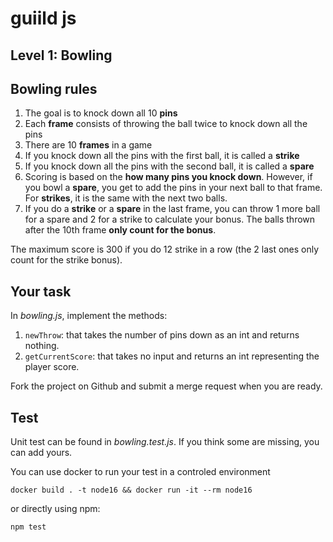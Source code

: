 # guiild js
## Level 1: Bowling
## Bowling rules
1) The goal is to knock down all 10 **pins**
2) Each **frame** consists of throwing the ball twice to knock down all the pins
3) There are 10 **frames** in a game
4) If you knock down all the pins with the first ball, it is called a **strike**
5) If you knock down all the pins with the second ball, it is called a **spare**
6) Scoring is based on the **how many pins you knock down**. However, if you bowl a **spare**, you get to add the pins in your next ball to that frame. For **strikes**, it is the same with the next two balls.
7) If you do a **strike** or a **spare** in the last frame, you can throw 1 more ball for a spare and 2 for a strike to calculate your bonus. The balls thrown after the 10th frame **only count for the bonus**.

The maximum score is 300 if you do 12 strike in a row (the 2 last ones only count for the strike bonus).
## Your task
In *bowling.js*, implement the methods:
1) `newThrow`: that takes the number of pins down as an int and returns nothing.
2) `getCurrentScore`: that takes no input and returns an int representing the player score.

Fork the project on Github and submit a merge request when you are ready.

## Test
Unit test can be found in *bowling.test.js*. If you think some are missing, you can add yours.

You can use docker to run your test in a controled environment

`docker build . -t node16 && docker run -it --rm node16`

or directly using npm:

`npm test`